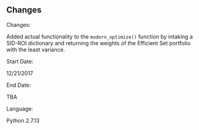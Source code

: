 ## Changes

Changes:

Added actual functionality to the `modern_optimize()` function by intaking a SID-ROI dictionary and returning the weights of the Efficient Set portfolio with the least variance. 

Start Date:

12/21/2017

End Date:

TBA

Language:

Python 2.7.13

